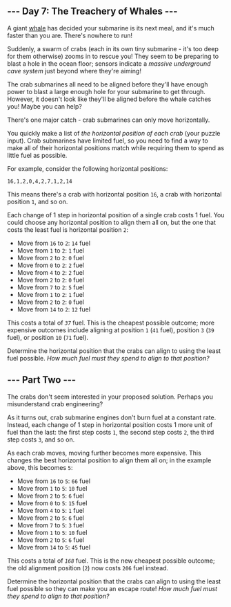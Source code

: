 <body>
<main>
<article><h2>--- Day 7: The Treachery of Whales ---</h2><p>A giant <a href="https://en.wikipedia.org/wiki/Sperm_whale" target="_blank">whale</a> has decided your submarine is its next meal, and it's much faster than you are. There's nowhere to run!</p>
<p>Suddenly, a swarm of crabs (each in its own tiny submarine - it's too deep for them otherwise) zooms in to rescue you! They seem to be preparing to blast a hole in the ocean floor; sensors indicate a <em>massive underground cave system</em> just beyond where they're aiming!</p>
<p>The crab submarines all need to be aligned before they'll have enough power to blast a large enough hole for your submarine to get through. However, it doesn't look like they'll be aligned before the whale catches you! Maybe you can help?</p>
<p>There's one major catch - crab submarines can only move horizontally.</p>
<p>You quickly make a list of <em>the horizontal position of each crab</em> (your puzzle input). Crab submarines have limited fuel, so you need to find a way to make all of their horizontal positions match while requiring them to spend as little fuel as possible.</p>
<p>For example, consider the following horizontal positions:</p>
<pre><code>16,1,2,0,4,2,7,1,2,14</code></pre>
<p>This means there's a crab with horizontal position <code>16</code>, a crab with horizontal position <code>1</code>, and so on.</p>
<p>Each change of 1 step in horizontal position of a single crab costs 1 fuel. You could choose any horizontal position to align them all on, but the one that costs the least fuel is horizontal position <code>2</code>:</p>
<ul>
<li>Move from <code>16</code> to <code>2</code>: <code>14</code> fuel</li>
<li>Move from <code>1</code> to <code>2</code>: <code>1</code> fuel</li>
<li>Move from <code>2</code> to <code>2</code>: <code>0</code> fuel</li>
<li>Move from <code>0</code> to <code>2</code>: <code>2</code> fuel</li>
<li>Move from <code>4</code> to <code>2</code>: <code>2</code> fuel</li>
<li>Move from <code>2</code> to <code>2</code>: <code>0</code> fuel</li>
<li>Move from <code>7</code> to <code>2</code>: <code>5</code> fuel</li>
<li>Move from <code>1</code> to <code>2</code>: <code>1</code> fuel</li>
<li>Move from <code>2</code> to <code>2</code>: <code>0</code> fuel</li>
<li>Move from <code>14</code> to <code>2</code>: <code>12</code> fuel</li>
</ul>
<p>This costs a total of <code><em>37</em></code> fuel. This is the cheapest possible outcome; more expensive outcomes include aligning at position <code>1</code> (<code>41</code> fuel), position <code>3</code> (<code>39</code> fuel), or position <code>10</code> (<code>71</code> fuel).</p>
<p>Determine the horizontal position that the crabs can align to using the least fuel possible. <em>How much fuel must they spend to align to that position?</em></p>
</article>
<article><h2>--- Part Two ---</h2><p>The crabs don't seem interested in your proposed solution. Perhaps you misunderstand crab engineering?</p>
<p>As it turns out, crab submarine engines <span title="This appears to be due to the modial interaction of magneto-reluctance and capacitive duractance.">don't burn fuel at a constant rate</span>. Instead, each change of 1 step in horizontal position costs 1 more unit of fuel than the last: the first step costs <code>1</code>, the second step costs <code>2</code>, the third step costs <code>3</code>, and so on.</p>
<p>As each crab moves, moving further becomes more expensive. This changes the best horizontal position to align them all on; in the example above, this becomes <code>5</code>:</p>
<ul>
<li>Move from <code>16</code> to <code>5</code>: <code>66</code> fuel</li>
<li>Move from <code>1</code> to <code>5</code>: <code>10</code> fuel</li>
<li>Move from <code>2</code> to <code>5</code>: <code>6</code> fuel</li>
<li>Move from <code>0</code> to <code>5</code>: <code>15</code> fuel</li>
<li>Move from <code>4</code> to <code>5</code>: <code>1</code> fuel</li>
<li>Move from <code>2</code> to <code>5</code>: <code>6</code> fuel</li>
<li>Move from <code>7</code> to <code>5</code>: <code>3</code> fuel</li>
<li>Move from <code>1</code> to <code>5</code>: <code>10</code> fuel</li>
<li>Move from <code>2</code> to <code>5</code>: <code>6</code> fuel</li>
<li>Move from <code>14</code> to <code>5</code>: <code>45</code> fuel</li>
</ul>
<p>This costs a total of <code><em>168</em></code> fuel. This is the new cheapest possible outcome; the old alignment position (<code>2</code>) now costs <code>206</code> fuel instead.</p>
<p>Determine the horizontal position that the crabs can align to using the least fuel possible so they can make you an escape route! <em>How much fuel must they spend to align to that position?</em></p>
</article>
</main>
</body>